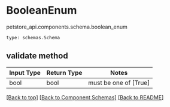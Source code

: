# BooleanEnum
petstore_api.components.schema.boolean_enum
```
type: schemas.Schema
```

## validate method
Input Type | Return Type | Notes
------------ | ------------- | -------------
bool | bool | must be one of [True]

[[Back to top]](#top) [[Back to Component Schemas]](../../../README.md#Component-Schemas) [[Back to README]](../../../README.md)
